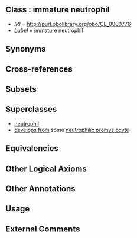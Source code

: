 
## Class : immature neutrophil

 * *IRI* = http://purl.obolibrary.org/obo/CL_0000776
 * *Label* = immature neutrophil

## Synonyms


## Cross-references


## Subsets


## Superclasses

 * [neutrophil](../../CL/75/CL_0000775.md)
 * [develops from](../../RO/02/RO_0002202.md) some [neutrophilic promyelocyte](../../CL/64/CL_0000564.md)

## Equivalencies


## Other Logical Axioms


## Other Annotations


## Usage


## External Comments

